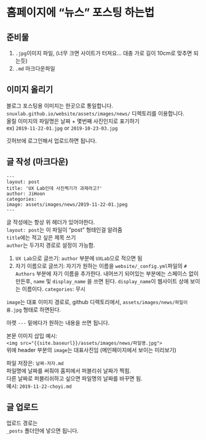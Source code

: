 # 홈페이지에 “뉴스” 포스팅 하는법
## 준비물
1. `.jpg`이미지 파일, (너무 크면 사이트가 터져요... 대충 가로 길이 10cm로 맞추면 되는듯)
2. `.md` 마크다운파일

## 이미지 올리기
블로그 포스팅용 이미지는 한곳으로 통일합니다.  
`snuxlab.github.io/website/assets/images/news/` 디렉토리를 이용합니다.  
올릴 이미지의 파일명은 날짜 + 몇번째 사진인지로 표기하기  
ex) `2019-11-22-01.jpg` or `2019-10-23-03.jpg`  

깃허브에 로그인해서 업로드하면 됩니다.  

## 글 작성 (마크다운)
```
---
layout: post
title: 'UX Lab인데 사진찍기가 과제라고?'
author: JiHoon
categories: 
image: assets/images/news/2019-11-22-01.jpeg
---
```

글 작성에는 항상 위 헤더가 있어야한다.  
`layout: post`는 이 파일이 “post” 형태인걸 알려줌  
`title`에는 적고 싶은 제목 쓰기  
`author`는 두가지 경로로 설정이 가능함.
1. `UX Lab`으로 글쓰기: `author` 부분에 `UXLab`으로 적으면 됨
2. 자기 이름으로 글쓰기: 자기가 원하는 이름을 `website/_config.yml`파일의 `# Authors` 부분에 자기 이름을 추가한다. 내어쓰기 되어있는 부분에는 스페이스 없이 만든후, `name` 및 `display_name` 을 쓰면 된다. `display_name`이 웹사이트 상에 보이는 이름이다.
`categories`: 무시  

`image`는 대표 이미지 경로로, github 디렉토리에서, `assets/images/news/파일이름.jpg` 형태로 하면된다.  

아랫 `---` 밑에다가 원하는 내용을 쓰면 됩니다.  

본문 이미지 삽입 예시:  
`<img src="{{site.baseurl}}/assets/images/news/파일명.jpg">`  
위에 header 부분의 `image`는 대표사진임 (메인페이지에서 보이는 미리보기)  

파일 저장은: `날짜-저자.md`  
파일명에 날짜를 써줘야 홈피에서 퍼블리쉬 날짜가 찍힘.  
다른 날짜로 퍼블리쉬하고 싶으면 파일명의 날짜를 바꾸면 됨.  
예시: `2019-11-22-choyi.md`  

## 글 업로드
업로드 경로는  
`_posts` 폴더안에 넣으면 됩니다.


